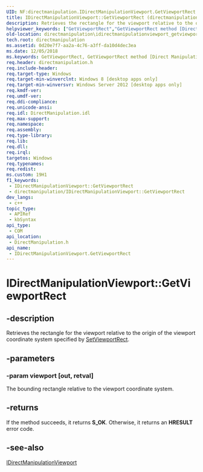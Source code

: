 ```yaml
---
UID: NF:directmanipulation.IDirectManipulationViewport.GetViewportRect
title: IDirectManipulationViewport::GetViewportRect (directmanipulation.h)
description: Retrieves the rectangle for the viewport relative to the origin of the viewport coordinate system specified by SetViewportRect.
helpviewer_keywords: ["GetViewportRect","GetViewportRect method [Direct Manipulation]","GetViewportRect method [Direct Manipulation]","IDirectManipulationViewport interface","IDirectManipulationViewport interface [Direct Manipulation]","GetViewportRect method","IDirectManipulationViewport.GetViewportRect","IDirectManipulationViewport::GetViewportRect","directmanipulation.idirectmanipulationviewport_getviewportrect","directmanipulation/IDirectManipulationViewport::GetViewportRect"]
old-location: directmanipulation\idirectmanipulationviewport_getviewportrect.htm
tech.root: directmanipulation
ms.assetid: 0d20e7f7-aa2a-4c76-a3ff-da10d4dec3ea
ms.date: 12/05/2018
ms.keywords: GetViewportRect, GetViewportRect method [Direct Manipulation], GetViewportRect method [Direct Manipulation],IDirectManipulationViewport interface, IDirectManipulationViewport interface [Direct Manipulation],GetViewportRect method, IDirectManipulationViewport.GetViewportRect, IDirectManipulationViewport::GetViewportRect, directmanipulation.idirectmanipulationviewport_getviewportrect, directmanipulation/IDirectManipulationViewport::GetViewportRect
req.header: directmanipulation.h
req.include-header: 
req.target-type: Windows
req.target-min-winverclnt: Windows 8 [desktop apps only]
req.target-min-winversvr: Windows Server 2012 [desktop apps only]
req.kmdf-ver: 
req.umdf-ver: 
req.ddi-compliance: 
req.unicode-ansi: 
req.idl: DirectManipulation.idl
req.max-support: 
req.namespace: 
req.assembly: 
req.type-library: 
req.lib: 
req.dll: 
req.irql: 
targetos: Windows
req.typenames: 
req.redist: 
ms.custom: 19H1
f1_keywords:
 - IDirectManipulationViewport::GetViewportRect
 - directmanipulation/IDirectManipulationViewport::GetViewportRect
dev_langs:
 - c++
topic_type:
 - APIRef
 - kbSyntax
api_type:
 - COM
api_location:
 - DirectManipulation.h
api_name:
 - IDirectManipulationViewport.GetViewportRect
---
```


# IDirectManipulationViewport::GetViewportRect


## -description

Retrieves the rectangle for the viewport relative to the origin of the viewport coordinate system specified by <a href="https://docs.microsoft.com/previous-versions/windows/desktop/api/directmanipulation/nf-directmanipulation-idirectmanipulationviewport-setviewportrect">SetViewportRect</a>.

## -parameters

### -param viewport [out, retval]

The bounding rectangle relative to the viewport coordinate system.

## -returns

If the method succeeds, it returns <b>S_OK</b>. Otherwise, it returns an <b>HRESULT</b> error code.

## -see-also

<a href="https://docs.microsoft.com/previous-versions/windows/desktop/api/directmanipulation/nn-directmanipulation-idirectmanipulationviewport">IDirectManipulationViewport</a>


